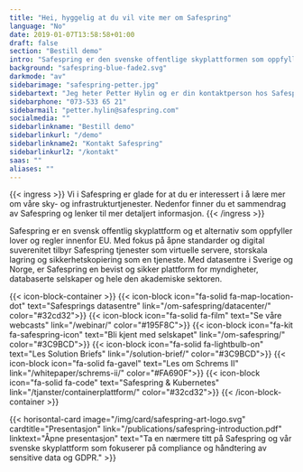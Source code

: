 ```yaml
---
title: "Hei, hyggelig at du vil vite mer om Safespring"
language: "No"
date: 2019-01-07T13:58:58+01:00
draft: false
section: "Bestill demo"
intro: "Safespring er den svenske offentlige skyplattformen som oppfyller europeiske databeskyttelseslover. Vi er glade for å kunne tilby en sikker og pålitelig plattform for våre kunder og deres data."
background: "safespring-blue-fade2.svg"
darkmode: "av"
sidebarimage: "safespring-petter.jpg"
sidebartext: "Jeg heter Petter Hylin og er din kontaktperson hos Safespring. Ta gjerne kontakt med meg hvis du har spørsmål."
sidebarphone: "073-533 65 21"
sidebarmail: "petter.hylin@safespring.com"
socialmedia: ""
sidebarlinkname: "Bestill demo"
sidebarlinkurl: "/demo"
sidebarlinkname2: "Kontakt Safespring"
sidebarlinkurl2: "/kontakt"
saas: ""
aliases: ""
---
```


{{< ingress >}}
Vi i Safespring er glade for at du er interessert i å lære mer om våre sky- og infrastrukturtjenester. Nedenfor finner du et sammendrag av Safespring og lenker til mer detaljert informasjon.
{{< /ingress >}}

Safespring er en svensk offentlig skyplattform og et alternativ som oppfyller lover og regler innenfor EU. Med fokus på åpne standarder og digital suverenitet tilbyr Safespring tjenester som virtuelle servere, storskala lagring og sikkerhetskopiering som en tjeneste. Med datasentre i Sverige og Norge, er Safespring en bevist og sikker plattform for myndigheter, databaserte selskaper og hele den akademiske sektoren.

{{< icon-block-container >}}
	{{< icon-block icon="fa-solid fa-map-location-dot" text="Safesprings datasentre" link="/om-safespring/datacenter/" color="#32cd32">}}
	{{< icon-block icon="fa-solid fa-film" text="Se våre webcasts" link="/webinar/" color="#195F8C">}}
	{{< icon-block icon="fa-kit fa-safespring-icon" text="Bli kjent med selskapet" link="/om-safespring/" color="#3C9BCD">}}
	{{< icon-block icon="fa-solid fa-lightbulb-on" text="Les Solution Briefs" link="/solution-brief/" color="#3C9BCD">}}
	{{< icon-block icon="fa-solid fa-gavel" text="Les om Schrems II" link="/whitepaper/schrems-ii/" color="#FA690F">}}
	{{< icon-block icon="fa-solid fa-code" text="Safespring & Kubernetes" link="/tjanster/containerplattform/" color="#32cd32">}}
{{< /icon-block-container >}}

{{< horisontal-card image="/img/card/safespring-art-logo.svg" cardtitle="Presentasjon" link="/publications/safespring-introduction.pdf" linktext="Åpne presentasjon" text="Ta en nærmere titt på Safespring og vår svenske skyplattform som fokuserer på compliance og håndtering av sensitive data og GDPR." >}}
